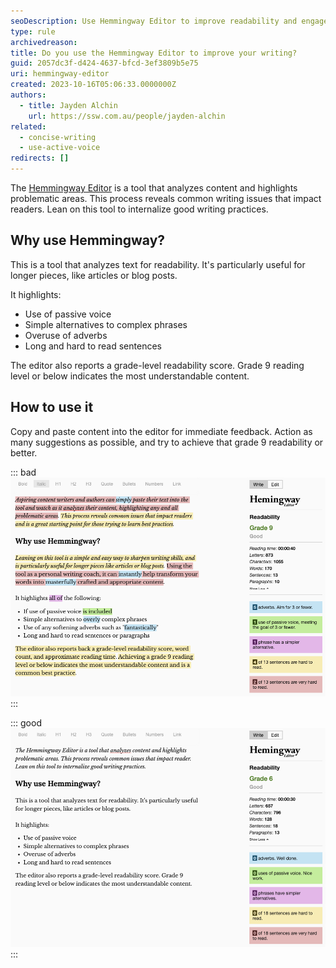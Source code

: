 ```yaml
---
seoDescription: Use Hemmingway Editor to improve readability and engagement of your writing. This tool analyzes text for common issues, highlighting areas that need improvement, such as passive voice, complex phrases, and adverbs.
type: rule
archivedreason:
title: Do you use the Hemmingway Editor to improve your writing?
guid: 2057dc3f-d424-4637-bfcd-3ef3809b5e75
uri: hemmingway-editor
created: 2023-10-16T05:06:33.0000000Z
authors:
  - title: Jayden Alchin
    url: https://ssw.com.au/people/jayden-alchin
related:
  - concise-writing
  - use-active-voice
redirects: []
---
```


The [Hemmingway Editor](https://hemingwayapp.com/) is a tool that analyzes content and highlights problematic areas.
This process reveals common writing issues that impact readers. Lean on this tool to internalize good writing practices.

<!--endintro-->

## Why use Hemmingway?

This is a tool that analyzes text for readability. It's particularly useful for longer pieces, like articles or blog posts.

It highlights:

- Use of passive voice
- Simple alternatives to complex phrases
- Overuse of adverbs
- Long and hard to read sentences

The editor also reports a grade-level readability score. Grade 9 reading level or below indicates the most understandable content.

## How to use it

Copy and paste content into the editor for immediate feedback. Action as many suggestions as possible, and try to achieve that grade 9 readability or better.

::: bad  
![Figure: Bad example - Hemmingway Editor highlighting readability issues](hemmingway-bad.png)
:::

::: good  
![Figure: Good example - Concise, direct, readable content](hemmingway-good.png)
:::
